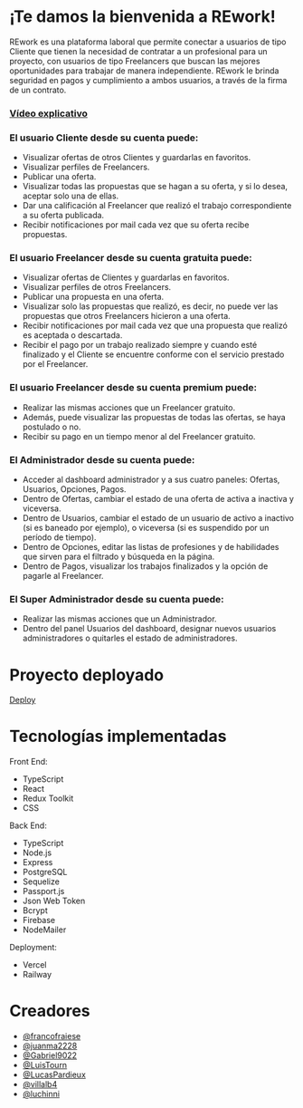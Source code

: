 # ¡Te damos la bienvenida a REwork!

<p> REwork es una plataforma laboral que permite conectar a usuarios de tipo Cliente que tienen la necesidad de contratar a un profesional para un proyecto, con usuarios de tipo Freelancers que buscan las mejores oportunidades para trabajar de manera independiente. REwork le brinda seguridad en pagos y cumplimiento a ambos usuarios, a través de la firma de un contrato.</p>

<h3><a href="https://www.youtube.com/watch?v=9AGz4U8_3_s&t=30s">Vídeo explicativo</a></h3>

<h3><b>El usuario Cliente desde su cuenta puede:</b></h3>
<ul>
<li>Visualizar ofertas de otros Clientes y guardarlas en favoritos.</li>
<li>Visualizar perfiles de Freelancers.</li>
<li>Publicar una oferta.</li>
<li>Visualizar todas las propuestas que se hagan a su oferta, y si lo desea, aceptar solo una de ellas.</li>
<li>Dar una calificación al Freelancer que realizó el trabajo correspondiente a su oferta publicada.</li>
<li>Recibir notificaciones por mail cada vez que su oferta recibe propuestas.</li>
</ul>

<h3><b>El usuario Freelancer desde su cuenta gratuita puede:</b></h3>
<ul>
<li>Visualizar ofertas de Clientes y guardarlas en favoritos.</li>
<li>Visualizar perfiles de otros Freelancers.</li>
<li>Publicar una propuesta en una oferta.</li>
<li>Visualizar solo las propuestas que realizó, es decir, no puede ver las propuestas que otros Freelancers hicieron a una oferta.</li>
<li>Recibir notificaciones por mail cada vez que una propuesta que realizó es aceptada o descartada.</li>
<li>Recibir el pago por un trabajo realizado siempre y cuando esté finalizado y el Cliente se encuentre conforme con el servicio prestado por el Freelancer. </li>
</ul>

<h3><b>El usuario Freelancer desde su cuenta premium puede:</b></h3>
<ul>
<li>Realizar las mismas acciones que un Freelancer gratuito.</li>
<li>Además, puede visualizar las propuestas de todas las ofertas, se haya postulado o no.</li>
<li>Recibir su pago en un tiempo menor al del Freelancer gratuito.</li>
</ul>

<h3><b>El Administrador desde su cuenta puede:</b></h3> 
<ul>
<li>Acceder al dashboard administrador y a sus cuatro paneles: Ofertas, Usuarios, Opciones, Pagos.</li>
<li>Dentro de Ofertas, cambiar el estado de una oferta de activa a inactiva y viceversa.</li>
<li>Dentro de Usuarios, cambiar el estado de un usuario de activo a inactivo (si es baneado por ejemplo), o viceversa (si es suspendido por un período de tiempo).</li>
<li>Dentro de Opciones, editar las listas de profesiones y de habilidades que sirven para el filtrado y búsqueda en la página.</li>
<li>Dentro de Pagos, visualizar los trabajos finalizados y la opción de pagarle al Freelancer.</li>
</ul>

<h3><b>El Super Administrador desde su cuenta puede:</b></h3> 
<ul>
<li>Realizar las mismas acciones que un Administrador.</li>
<li>Dentro del panel Usuarios del dashboard, designar nuevos usuarios administradores o quitarles el estado de administradores.</li>
</ul>

# Proyecto deployado

<a href="https://re-work-ten.vercel.app">Deploy</a>

# Tecnologías implementadas

 Front End:

<ul>
<li>TypeScript</li>
<li>React</li>
<li>Redux Toolkit</li>
<li>CSS</li>
</ul>

 Back End:

<ul>
<li>TypeScript</li>
<li>Node.js</li>
<li>Express</li>
<li>PostgreSQL</li>
<li>Sequelize</li>
<li>Passport.js</li>
<li>Json Web Token</li>
<li>Bcrypt</li>
<li>Firebase</li>
<li>NodeMailer</li>
</ul>

 Deployment:

<ul>
<li>Vercel</li>
<li>Railway</li>
</ul>

# Creadores

- <a href="https://github.com/francofraiese">@francofraiese</a>
- <a href="https://github.com/juanma2228">@juanma2228</a>
- <a href="https://github.com/Gabriel9022">@Gabriel9022</a>
- <a href="https://github.com/LuisTourn">@LuisTourn</a>
- <a href="https://github.com/LucasPardieux">@LucasPardieux</a>
- <a href="https://github.com/villalb4">@villalb4</a>
- <a href="https://github.com/luchinni">@luchinni</a>
